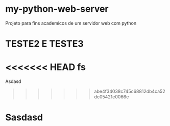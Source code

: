 # my-python-web-server
Projeto para fins academicos de um servidor web com python

# TESTE2 E TESTE3
<<<<<<< HEAD
fs
=======
Asdasd
>>>>>>> abe4f34038c745c68812db4ca52dc05421e0066e
# Sasdasd